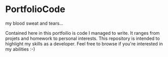 # PortfolioCode
my blood sweat and tears...

Contained here in this portfoilio is code I managed to write. It ranges from projets and homework to personal interests.
This repository is intended to highlight my skills as a developer. Feel free to browse if you're interested in my abilities :-)
